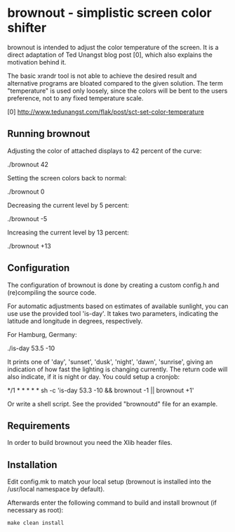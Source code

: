 brownout - simplistic screen color shifter
==========================================
brownout is intended to adjust the color temperature of the screen. It is a 
direct adaptation of Ted Unangst blog post [0], which also explains the 
motivation behind it.

The basic xrandr tool is not able to achieve the desired result and alternative
programs are bloated compared to the given solution. The term "temperature" is
used only loosely, since the colors will be bent to the users preference, not
to any fixed temperature scale.

[0] http://www.tedunangst.com/flak/post/sct-set-color-temperature


Running brownout
----------------

Adjusting the color of attached displays to 42 percent of the curve:

   ./brownout 42

Setting the screen colors back to normal:

   ./brownout 0

Decreasing the current level by 5 percent:

   ./brownout -5

Increasing the current level by 13 percent:

   ./brownout +13


Configuration
-------------
The configuration of brownout is done by creating a custom config.h
and (re)compiling the source code.

For automatic adjustments based on estimates of available sunlight, you can use
use the provided tool 'is-day'. It takes two parameters, indicating the
latitude and longitude in degrees, respectively.

For Hamburg, Germany:

   ./is-day 53.5 -10

It prints one of 'day', 'sunset', 'dusk', 'night', 'dawn', 'sunrise', giving
an indication of how fast the lighting is changing currently. The return code
will also indicate, if it is night or day. You could setup a cronjob:

   */1 * * * * * sh -c 'is-day 53.3 -10 && brownout -1 || brownout +1'

Or write a shell script. See the provided "brownoutd" file for an example.


Requirements
------------
In order to build brownout you need the Xlib header files.


Installation
------------
Edit config.mk to match your local setup (brownout is installed into
the /usr/local namespace by default).

Afterwards enter the following command to build and install brownout (if
necessary as root):

    make clean install


